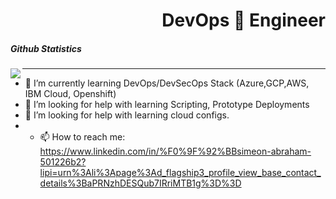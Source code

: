  <h1 align='right'>DevOps 🚀 Engineer</h1>
 <h5 align='left'>Github Statistics</h5>
 <img align='left' src='https://github-readme-stats.vercel.app/api?username=simyking&theme=algolia&show_icons=true'/>
 <p align='center'><hr/></p>
<!--<img 'width='100%' src='Secreatstuff/nnetwork.gif'/>
<img 'width='100%' src='Secreatstuff/compute.gif'/>-->
 <!--<img src='https://github-readme-stats.vercel.app/api/top-langs/?username=simyking&layout=compact&theme=algolia'/>-->

- 🌱 I’m currently learning DevOps/DevSecOps Stack (Azure,GCP,AWS, IBM Cloud, Openshift)
- 🤔 I’m looking for help with learning Scripting, Prototype Deployments
- 🤔 I’m looking for help with learning cloud configs.
- - 📫 How to reach me: https://www.linkedin.com/in/%F0%9F%92%BBsimeon-abraham-501226b2?lipi=urn%3Ali%3Apage%3Ad_flagship3_profile_view_base_contact_details%3BaPRNzhDESQub7IRriMTB1g%3D%3D


<!--
**simyking/simyking** is a ✨ _special_ ✨ repository because its `README.md` (this file) appears on your GitHub profile.

Here are some ideas to get you started:

- 🔭 I’m currently working on ...
- 🌱 I’m currently learning ...
- 👯 I’m looking to collaborate on ...
- 🤔 
- 💬 Ask me about ...
- 📫 How to reach me: ...
- 😄 Pronouns: ...
- ⚡ Fun fact: ...
-->
